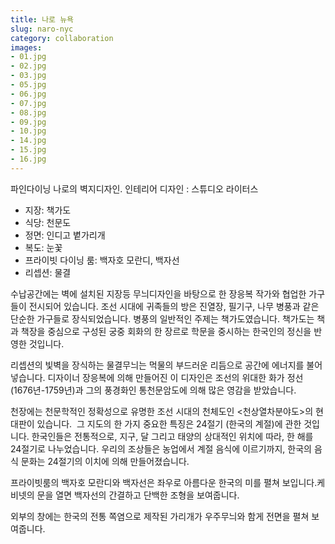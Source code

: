 ```yaml
---
title: 나로 뉴욕
slug: naro-nyc
category: collaboration
images:
- 01.jpg
- 02.jpg
- 03.jpg
- 05.jpg
- 06.jpg
- 07.jpg
- 08.jpg
- 09.jpg
- 10.jpg
- 14.jpg
- 15.jpg
- 16.jpg
---
```


파인다이닝 나로의 벽지디자인.
인테리어 디자인 : 스튜디오 라이터스

- 지장: 책가도
- 식당: 천문도
- 정면: 인디고 볕가리개
- 복도: 눈꽃
- 프라이빗 다이닝 룸: 백자호 모란디, 백자선
- 리셉션: 물결


수납공간에는 벽에 설치된 지장등 무늬디자인을 바탕으로 한 장응복 작가와 협업한 가구들이 전시되어 있습니다.
조선 시대에 귀족들의 방은 진열장, 필기구, 나무 병풍과 같은 단순한 가구들로 장식되었습니다. 병풍의 일반적인 주제는 책가도였습니다. 책가도는 책과 책장을 중심으로 구성된 궁중 회화의 한 장르로 학문을 중시하는 한국인의 정신을 반영한 것입니다.

리셉션의 빛벽을 장식하는 물결무늬는 먹물의 부드러운 리듬으로 공간에 에너지를 불어넣습니다.
디자이너 장응복에 의해 만들어진 이 디자인은 조선의 위대한 화가 정선 (1676년-1759년)과 그의 풍경화인 통천문암도에 의해 많은 영감을 받았습니다.

천장에는 천문학적인 정확성으로 유명한 조선 시대의 천체도인 <천상열차분야도>의 현대판이 있습니다. 
그 지도의 한 가지 중요한 특징은 24절기 (한국의 계절)에 관한 것입니다. 한국인들은 전통적으로, 지구, 달 그리고 태양의 상대적인 위치에 따라, 한 해를 24절기로 나누었습니다. 우리의 조상들은 농업에서 계절 음식에 이르기까지, 한국의 음식 문화는 24절기의 이치에 의해 만들어졌습니다.

프라이빗룸의 백자호 모란디와 백자선은 좌우로 아름다운 한국의 미를 펼쳐 보입니다.케비넷의 문을 열면 백자선의 간결하고 단백한 조형을 보여줍니다.

외부의 창에는 한국의 전통 쪽염으로 제작된 가리개가 우주무늬와 함게 전면을 펼쳐 보여줍니다.
